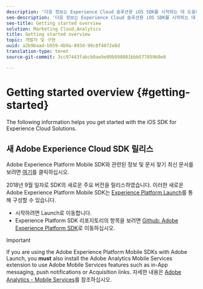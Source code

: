 ```yaml
---
description: '다음 정보는 Experience Cloud 솔루션용 iOS SDK를 시작하는 데 도움이 됩니다 '
seo-description: '다음 정보는 Experience Cloud 솔루션용 iOS SDK를 시작하는 데 도움이 됩니다 '
seo-title: Getting started overview
solution: Marketing Cloud,Analytics
title: Getting started overview
topic: 개발자 및 구현
uuid: a2b9baad-b959-4b9a-893d-99c0f4072e8d
translation-type: tm+mt
source-git-commit: 3cc97443fabcb9ae9e09b998801bbb57785960e0

---
```



# Getting started overview {#getting-started}

The following information helps you get started with the iOS SDK for Experience Cloud Solutions.

## 새 Adobe Experience Cloud SDK 릴리스

Adobe Experience Platform Mobile SDK와 관련된 정보 및 문서 찾기 최신 문서를 보려면 [여기](https://aep-sdks.gitbook.io/docs/)를 클릭하십시오.

2018년 9월 일자로 SDK의 새로운 주요 버전을 릴리스하였습니다. 이러한 새로운 Adobe Experience Platform Mobile SDK는 [Experience Platform Launch](https://www.adobe.com/experience-platform/launch.html)를 통해 구성할 수 있습니다.

* 시작하려면 Launch로 이동합니다.
* Experience Platform SDK 리포지토리의 항목을 보려면 [Github: Adobe Experience Platform SDK](https://github.com/Adobe-Marketing-Cloud/acp-sdks)로 이동하십시오.

>[!IMPORTANT]
>
> If you are using the Adobe Experience Platform Mobile SDKs with Adobe Launch, you **must** also install the Adobe Analytics Mobile Services extension to use Adobe Mobile Services features such as in-App messaging, push notifications or Acquisition links. 자세한 내용은 [Adobe Analytics - Mobile Services](https://aep-sdks.gitbook.io/docs/using-mobile-extensions/adobe-analytics-mobile-services)를 참조하십시오.